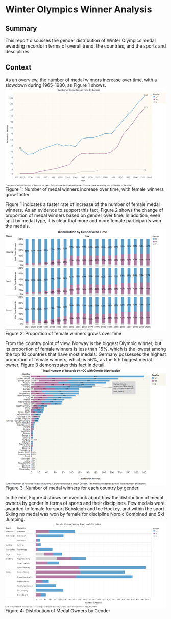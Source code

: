 # Winter Olympics Winner Analysis

## Summary
This report discusses the gender distribution of Winter Olympics medal awarding records in terms of overall trend, the countries, and the sports and desciplines.

## Context
As an overview, the number of medal winners increase over time, with a slowdown during 1965-1980, as Figure 1 shows. 
<img align="center" src="https://github.com/ytian22/Data-Visualization-Collection/blob/master/Tableau/Picture1.png">
<br>Figure 1: Number of medal winners increase over time, with female winners grow faster<br>


Figure 1 indicates a faster rate of increase of the number of female medal winners. As an evidence to support this fact, Figure 2 shows the change of proportion of medal winners based on gender over time. In addition, even split by medal type, it is clear that more and more female participants won the medals.
<img align="center" src="https://github.com/ytian22/Data-Visualization-Collection/blob/master/Tableau/Picture2.png">
<br>Figure 2: Proportion of female winners grows over time<br>

From the country point of view, Norway is the biggest Olympic winner, but its proportion of female winners is less than 15%, which is the lowest among the top 10 countries that have most medals. Germany possesses the highest proportion of female winners, which is 56%, as the 5th biggest medal owner. Figure 3 demonstrates this fact in detail.
<img align="center" src="https://github.com/ytian22/Data-Visualization-Collection/blob/master/Tableau/Picture3.png">
<br>Figure 3: Number of medal winners for each country by gender<br>

In the end, Figure 4 shows an overlook about how the distribution of medal owners by gender in terms of sports and their disciplines. Few medals were awarded to female for sport Bobsleigh and Ice Hockey, and within the sport Skiing no medal was won by female for discipline Nordic Combined and Ski Jumping.
<img align="center" src="https://github.com/ytian22/Data-Visualization-Collection/blob/master/Tableau/Picture4.png">
<br>Figure 4: Distribution of Medal Owners by Gender<br>


